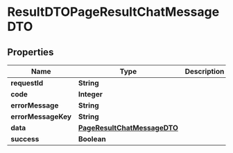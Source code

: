 

# ResultDTOPageResultChatMessageDTO


## Properties

| Name | Type | Description | Notes |
|------------ | ------------- | ------------- | -------------|
|**requestId** | **String** |  |  [optional] |
|**code** | **Integer** |  |  [optional] |
|**errorMessage** | **String** |  |  [optional] |
|**errorMessageKey** | **String** |  |  [optional] |
|**data** | [**PageResultChatMessageDTO**](PageResultChatMessageDTO.md) |  |  [optional] |
|**success** | **Boolean** |  |  [optional] |



